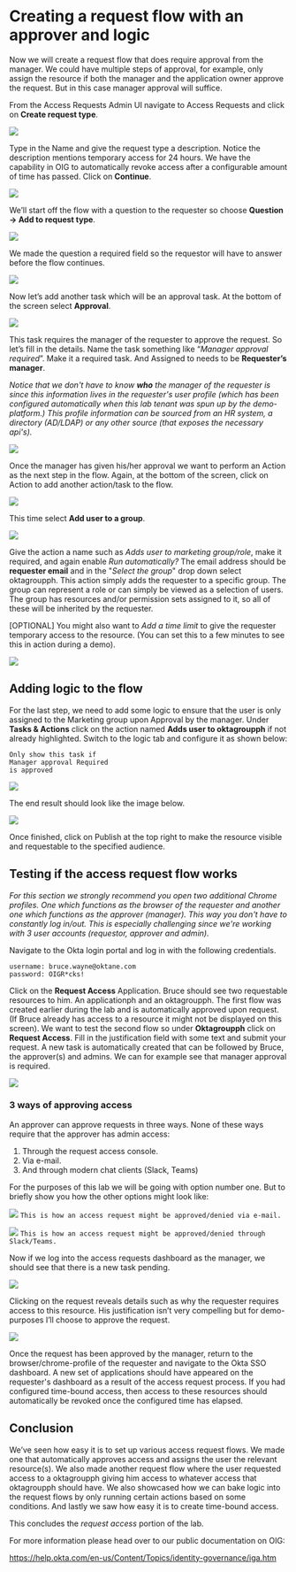# Creating a request flow with an approver and logic

Now we will create a request flow that does require approval from the manager. We could have multiple steps of approval, for example, only assign the resource if both the manager and the application owner approve the request. But in this case manager approval will suffice.

From the Access Requests Admin UI navigate to Access Requests and click on **Create request type**.

![](/Images/step4-1.png)

Type in the Name and give the request type a description. Notice the description mentions temporary access for 24 hours. We have the capability in OIG to automatically revoke access after a configurable amount of time has passed. Click on **Continue**.

![](/Images/step4-2.png)

We’ll start off the flow with a question to the requester so choose **Question → Add to request type**.

![](/Images/step4-3.png)

We made the question a required field so the requestor will have to answer before the flow continues. 

![](/Images/step4-4.png)

Now let’s add another task which will be an approval task. At the bottom of the screen select **Approval**. 

![](/Images/step4-5.png)

This task requires the manager of the requester to approve the request.  So let’s fill in the details. Name the task something like “*Manager approval required*”. Make it a required task. And Assigned to needs to be **Requester’s manager**. 

*Notice that we don't have to know **who** the manager of the requester is since this information lives in the requester's user profile (which has been configured automatically when this lab tenant was spun up by the demo-platform.) This profile information can be sourced from an HR system, a directory (AD/LDAP) or any other source (that exposes the necessary api's).*

![](/Images/step4-6.png)

Once the manager has given his/her approval we want to perform an Action as the next step in the flow. Again, at the bottom of the screen, click on Action to add another action/task to the flow. 

![](/Images/step4-8.png)

This time select **Add user to a group**.

![](/Images/step4-9.png)

Give the action a name such as *Adds user to marketing group/role*, make it required, and again enable *Run automatically?* The email address should be **requester email** and in the "*Select the group*" drop down select oktagroupph. This action simply adds the requester to a specific group. The group can represent a role or can simply be viewed as a selection of users. The group has resources and/or permission sets assigned to it, so all of these will be inherited by the requester.

[OPTIONAL] You might also want to *Add a time limit* to give the requester temporary access to the resource. (You can set this to a few minutes to see this in action during a demo).

![](/Images/step4-10.png)

## Adding logic to the flow

For the last step, we need to add some logic to ensure that the user is only assigned to the Marketing group upon Approval by the manager. Under **Tasks & Actions** click on the action named **Adds user to oktagroupph** if not already highlighted. Switch to the logic tab and configure it as shown below: 

```
Only show this task if
Manager approval Required
is approved
```

![](/Images/step4-11.png)

The end result should look like the image below.

![](/Images/step4-12.png)

Once finished, click on Publish at the top right to make the resource visible and requestable to the specified audience. 

## Testing if the access request flow works

*For this section we strongly recommend you open two additional Chrome profiles. One which functions as the browser of the requester and another one which functions as the approver (manager). This way you don't have to constantly log in/out. This is especially challenging since we're working with 3 user accounts (requestor, approver and admin).*

Navigate to the Okta login portal and log in with the following credentials.

```
username: bruce.wayne@oktane.com
password: OIGR*cks!
```

Click on the **Request Access** Application. Bruce should see two requestable resources to him. An applicationph and an oktagroupph. The first flow was created earlier during the lab and is automatically approved upon request. (If Bruce already has access to a resource it might not be displayed on this screen). We want to test the second flow so under **Oktagroupph** click on **Request Access**. Fill in the justification field with some text and submit your request. A new task is automatically created that can be followed by Bruce, the approver(s) and admins. We can for example see that manager approval is required. 

![](/Images/step4-13.png)

### 3 ways of approving access

An approver can approve requests in three ways. None of these ways require that the approver has admin access:

1. Through the request access console.
2. Via e-mail.
3. And through modern chat clients (Slack, Teams)

For the purposes of this lab we will be going with option number one. But to briefly show you how the other options might look like:

![](/Images/step4-14.png)
`This is how an access request might be approved/denied via e-mail.`

![](/Images/step4-15.png)
`This is how an access request might be approved/denied through Slack/Teams.`

Now if we log into the access requests dashboard as the manager, we should see that there is a new task pending. 

![](/Images/step4-16.png)

Clicking on the request reveals details such as why the requester requires access to this resource. His justification isn’t very compelling but for demo-purposes I’ll choose to approve the request. 

![](/Images/step4-17.png)

Once the request has been approved by the manager, return to the browser/chrome-profile of the requester and navigate to the Okta SSO dashboard. A new set of applications should have appeared on the requester's dashboard as a result of the access request process. If you had configured time-bound access, then access to these resources should automatically be revoked once the configured time has elapsed. 

## Conclusion 

We’ve seen how easy it is to set up various access request flows. We made one that automatically approves access and assigns the user the relevant resource(s). We also made another request flow where the user requested access to a oktagroupph giving him access to whatever access that oktagroupph should have. We also showcased how we can bake logic into the request flows by only running certain actions based on some conditions. And lastly we saw how easy it is to create time-bound access.

This concludes the *request access* portion of the lab.

For more information please head over to our public documentation on OIG:

https://help.okta.com/en-us/Content/Topics/identity-governance/iga.htm
